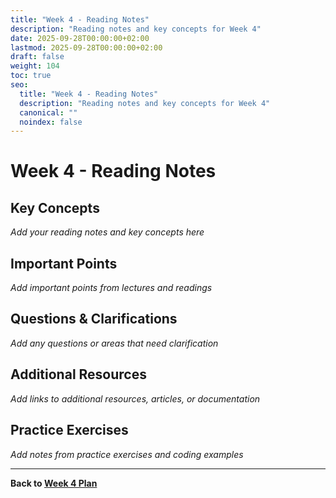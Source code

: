 ```yaml
---
title: "Week 4 - Reading Notes"
description: "Reading notes and key concepts for Week 4"
date: 2025-09-28T00:00:00+02:00
lastmod: 2025-09-28T00:00:00+02:00
draft: false
weight: 104
toc: true
seo:
  title: "Week 4 - Reading Notes"
  description: "Reading notes and key concepts for Week 4"
  canonical: ""
  noindex: false
---
```


# Week 4 - Reading Notes

## Key Concepts

*Add your reading notes and key concepts here*

## Important Points

*Add important points from lectures and readings*

## Questions & Clarifications

*Add any questions or areas that need clarification*

## Additional Resources

*Add links to additional resources, articles, or documentation*

## Practice Exercises

*Add notes from practice exercises and coding examples*

---

**Back to [Week 4 Plan](w4/)**
